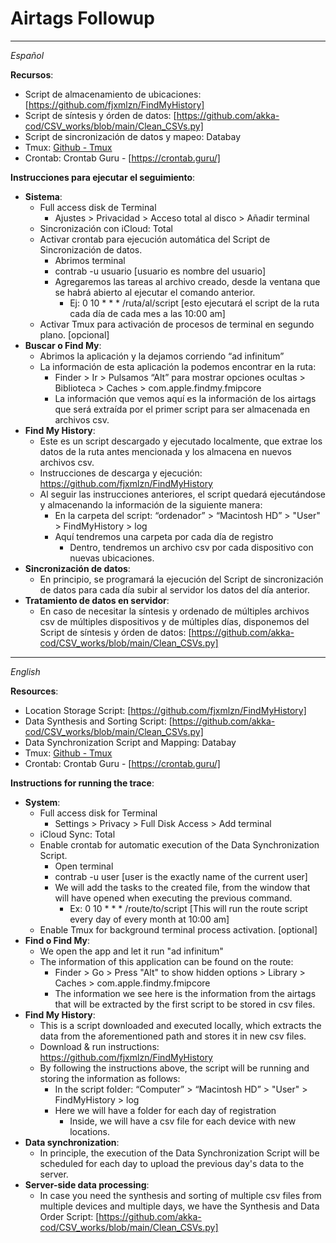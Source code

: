 # Airtags Followup

--------------------------------------------------------------------

*Español*

**Recursos**:
- Script de almacenamiento de ubicaciones: [https://github.com/fjxmlzn/FindMyHistory]
- Script de síntesis y órden de datos: [https://github.com/akka-cod/CSV_works/blob/main/Clean_CSVs.py]
- Script de sincronización de datos y mapeo: Databay
- Tmux: [Github - Tmux](https://github.com/tmux/tmux/wiki)
- Crontab: Crontab Guru - [https://crontab.guru/]

**Instrucciones para ejecutar el seguimiento**:
- **Sistema**:
    - Full access disk de Terminal
        - Ajustes > Privacidad > Acceso total al disco > Añadir terminal
    - Sincronización con iCloud: Total
    - Activar crontab para ejecución automática del Script de Sincronización de datos.
        - Abrimos terminal
        - contrab -u usuario	[usuario es nombre del usuario]
        - Agregaremos las tareas al archivo creado, desde la ventana que se habrá abierto al ejecutar el comando anterior.
            - Ej: 0 10 * * * /ruta/al/script	[esto ejecutará el script de la ruta cada día de cada mes a las 10:00 am]
    - Activar Tmux para activación de procesos de terminal en segundo plano. [opcional]
- **Buscar o Find My**:
    - Abrimos la aplicación y la dejamos corriendo “ad infinitum”
    - La información de esta aplicación la podemos encontrar en la ruta: 
        - Finder > Ir > Pulsamos “Alt” para mostrar opciones ocultas > Biblioteca > Caches > com.apple.findmy.fmipcore
        - La información que vemos aquí es la información de los airtags que será extraída por el primer script para ser almacenada en archivos csv.
- **Find My History**:
    - Este es un script descargado y ejecutado localmente, que extrae los datos de la ruta antes mencionada y los almacena en nuevos archivos csv.
    - Instrucciones de descarga y ejecución: https://github.com/fjxmlzn/FindMyHistory
    - Al seguir las instrucciones anteriores, el script quedará ejecutándose y almacenando la información de la siguiente manera:
        - En la carpeta del script: “ordenador” > “Macintosh HD” > "User" > FindMyHistory > log
        - Aquí tendremos una carpeta por cada día de registro
            - Dentro, tendremos un archivo csv por cada dispositivo con nuevas ubicaciones.
- **Sincronización de datos**:
    - En principio, se programará la ejecución del Script de sincronización de datos para cada día subir al servidor los datos del día anterior.
- **Tratamiento de datos en servidor**:
    - En caso de necesitar la síntesis y ordenado de múltiples archivos csv de múltiples dispositivos y de múltiples días, disponemos del Script de síntesis y órden de datos: [https://github.com/akka-cod/CSV_works/blob/main/Clean_CSVs.py]

--------------------------------------------------------------------

*English*

**Resources**:
- Location Storage Script: [https://github.com/fjxmlzn/FindMyHistory]
- Data Synthesis and Sorting Script: [https://github.com/akka-cod/CSV_works/blob/main/Clean_CSVs.py]
- Data Synchronization Script and Mapping: Databay
- Tmux: [Github - Tmux](https://github.com/tmux/tmux/wiki)
- Crontab: Crontab Guru - [https://crontab.guru/]

**Instructions for running the trace**:
- **System**:
    - Full access disk for Terminal
        - Settings > Privacy > Full Disk Access > Add terminal
    - iCloud Sync: Total
    - Enable crontab for automatic execution of the Data Synchronization Script.
        - Open terminal
        - contrab -u user	[user is the exactly name of the current user]
        - We will add the tasks to the created file, from the window that will have opened when executing the previous command.
            - Ex: 0 10 * * * /route/to/script	[This will run the route script every day of every month at 10:00 am]
    - Enable Tmux for background terminal process activation. [optional]
- **Find o Find My**:
    - We open the app and let it run "ad infinitum"
    - The information of this application can be found on the route: 
        - Finder > Go > Press "Alt" to show hidden options > Library > Caches > com.apple.findmy.fmipcore
        - The information we see here is the information from the airtags that will be extracted by the first script to be stored in csv files.
- **Find My History**:
    - This is a script downloaded and executed locally, which extracts the data from the aforementioned path and stores it in new csv files.
    - Download & run instructions: https://github.com/fjxmlzn/FindMyHistory
    - By following the instructions above, the script will be running and storing the information as follows:
        - In the script folder: “Computer” > “Macintosh HD” > "User" > FindMyHistory > log
        - Here we will have a folder for each day of registration
            - Inside, we will have a csv file for each device with new locations.
- **Data synchronization**:
    - In principle, the execution of the Data Synchronization Script will be scheduled for each day to upload the previous day's data to the server.
- **Server-side data processing**:
    - In case you need the synthesis and sorting of multiple csv files from multiple devices and multiple days, we have the Synthesis and Data Order Script: [https://github.com/akka-cod/CSV_works/blob/main/Clean_CSVs.py]
 
